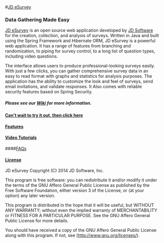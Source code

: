 #[JD eSurvey](http://www.jdsoft.com/jdesurvey)
### Data Gathering Made Easy

[JD eSurvey](http://www.jdsoft.com/jdesurvey) is an open source web application developed by [JD Software](http://www.jdsoft.com) for the creation, collection, and analysis of surveys. Written in Java and built using the Spring Framework and Hibernate ORM, JD eSurvey is a powerful web application. It has a range of features from branching and randomization, to piping for survey control, to a long list of question types, including video questions.

The interface allows users to produce professional-looking surveys easily. With just a few clicks, you can gather comprehensive survey data in an easy to read format with graphs and statistics for analysis purposes. The application has the ability to customize the look and feel of surveys, send email invitations, and validate responses. It Also comes with reliable security features based on Spring Security.    

##### Please see our [Wiki](https://jdesurvey.codeplex.com/documentation) for more information.

#### [Can't wait to try it out, then click here](https://jdesurvey.codeplex.com/wikipage?title=Developer%20Information)

#### [Features](https://jdesurvey.codeplex.com/wikipage?title=Features)

#### [Video Tutorials](http://www.jdsoft.com/jdesurvey)

####[FAQs](https://jdesurvey.codeplex.com/wikipage?title=Frequently%20Asked%20Questions)


#### [License](https://jdesurvey.codeplex.com/license)

JD eSurvey
Copyright (C) 2014  JD Software, Inc.

This program is free software: you can redistribute it and/or modify
it under the terms of the GNU Affero General Public License as
published by the Free Software Foundation, either version 3 of the
License, or (at your option) any later version.

This program is distributed in the hope that it will be useful,
but WITHOUT ANY WARRANTY; without even the implied warranty of
MERCHANTABILITY or FITNESS FOR A PARTICULAR PURPOSE.  See the
GNU Affero General Public License for more details.

You should have received a copy of the GNU Affero General Public License
along with this program.  If not, see (http://www.gnu.org/licenses/).
